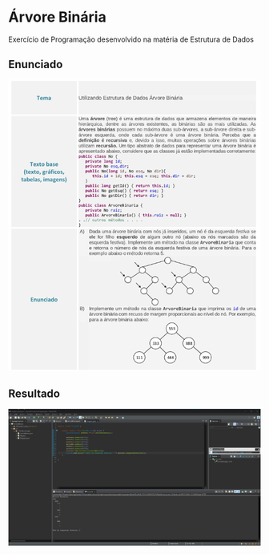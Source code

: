 # Árvore Binária
Exercício de Programação desenvolvido na matéria de Estrutura de Dados

## Enunciado
![Enunciado](./screenshots/enunciado.png)

## Resultado
![Resultado](./screenshots/codigo-rodando.jpeg)
